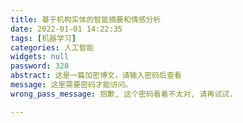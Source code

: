 ```yaml
---
title: 基于机构实体的智能摘要和情感分析
date: 2022-01-01 14:22:35
tags: [机器学习]
categories: 人工智能
widgets: null
password: 328
abstract: 这是一篇加密博文，请输入密码后查看
message: 这里需要密码才能访问。
wrong_pass_message: 抱歉, 这个密码看着不太对, 请再试试.

---
```


<!--more-->